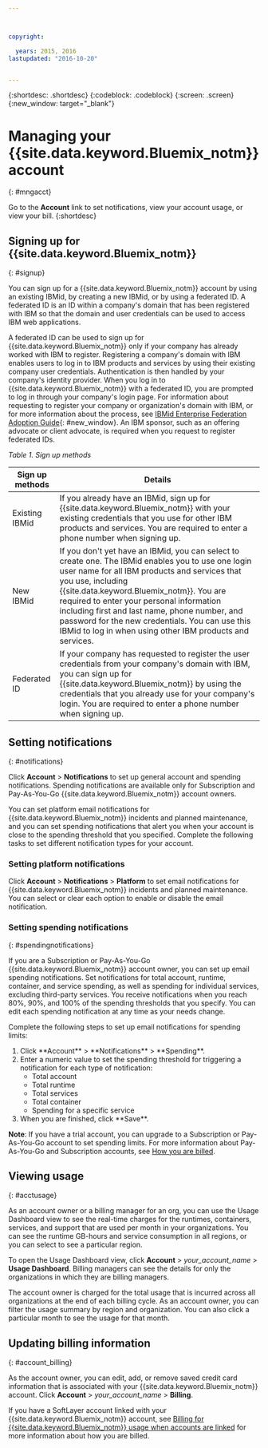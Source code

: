```yaml
---



copyright:

  years: 2015, 2016
lastupdated: "2016-10-20"


---
```


{:shortdesc: .shortdesc}
{:codeblock: .codeblock}
{:screen: .screen}
{:new_window: target="_blank"}

# Managing your {{site.data.keyword.Bluemix_notm}} account
{: #mngacct}

Go to the **Account** link to set notifications, view your account usage, or view your bill.
{:shortdesc}

## Signing up for {{site.data.keyword.Bluemix_notm}}
{: #signup}

You can sign up for a {{site.data.keyword.Bluemix_notm}} account by using an existing IBMid, by creating a new IBMid, or by using a federated ID. A federated ID is an ID within a company's domain that has been registered with IBM so that the domain and user credentials can be used to access IBM web applications.  

A federated ID can be used to sign up for {{site.data.keyword.Bluemix_notm}} only if your company has already worked with IBM to register.  Registering a company's domain with IBM enables users to log in to IBM products and services by using their existing company user credentials. Authentication is then handled by your company's identity provider. When you log in to {{site.data.keyword.Bluemix_notm}} with a federated ID, you are prompted to log in through your company's login page. For information about requesting to register your company or organization's domain with IBM, or for more information about the process, see [IBMid Enterprise Federation Adoption Guide](https://ibm.box.com/v/IBMid-Federation-Guide){: #new_window}. An IBM sponsor, such as an offering advocate or client advocate, is required when you request to register federated IDs.

*Table 1. Sign up methods*

| Sign up methods | Details |    
|-----------------|---------|
|Existing IBMid | If you already have an IBMid, sign up for {{site.data.keyword.Bluemix_notm}} with your existing credentials that you use for other IBM products and services. You are required to enter a phone number when signing up. |
|New IBMid | If you don't yet have an IBMid, you can select to create one. The IBMid enables you to use one login user name for all IBM products and services that you use, including {{site.data.keyword.Bluemix_notm}}. You are required to enter your personal information including first and last name, phone number, and password for the new credentials. You can use this IBMid to log in when using other IBM products and services.  |
|Federated ID | If your company has requested to register the user credentials from your company's domain with IBM, you can sign up for {{site.data.keyword.Bluemix_notm}} by using the credentials that you already use for your company's login. You are required to enter a phone number when signing up. |

## Setting notifications
{: #notifications}

Click **Account** &gt; **Notifications** to set up general account and spending notifications. Spending notifications are available only for Subscription and Pay-As-You-Go {{site.data.keyword.Bluemix_notm}} account owners.

You can set platform email notifications for {{site.data.keyword.Bluemix_notm}} incidents and planned maintenance, and you can set spending notifications that alert you when your account is close to the spending threshold that you specified. Complete the following tasks to set different notification types for your account.

### Setting platform notifications

Click **Account** &gt; **Notifications** &gt; **Platform** to set email notifications for {{site.data.keyword.Bluemix_notm}} incidents and planned maintenance. You can select or clear each option to enable or disable the email notification.

### Setting spending notifications
{: #spendingnotifications}

If you are a Subscription or Pay-As-You-Go {{site.data.keyword.Bluemix_notm}} account owner, you can set up email spending notifications. Set notifications for total account, runtime, container, and service spending, as well as spending for individual services, excluding third-party services. You receive notifications when you reach 80%, 90%, and 100% of the spending thresholds that you specify. You can edit each spending notification at any time as your needs change.

Complete the following steps to set up email notifications for spending limits:

<ol>
<li>Click **Account** &gt; **Notifications** &gt; **Spending**.</li>
<li>Enter a numeric value to set the spending threshold for triggering a notification for each type of notification:<br />
<ul>
<li>Total account</li>
<li>Total runtime</li>
<li>Total services</li>
<li>Total container</li>
<li>Spending for a specific service</li>
</ul>
</li>
<li>When you are finished, click **Save**.</li>
</ol>

**Note**: If you have a trial account, you can upgrade to a Subscription or Pay-As-You-Go account to set spending limits. For more information about Pay-As-You-Go and Subscription accounts, see [How you are billed](/docs/pricing/index.html#pay-accounts).

## Viewing usage
{: #acctusage}

As an account owner or a billing manager for an org, you can use the Usage Dashboard view to see the real-time charges for the runtimes, containers, services, and support that are used per month in your organizations. You can see the runtime GB-hours and service consumption in all regions, or you can select to see a particular region.

To open the Usage Dashboard view, click **Account** &gt; *your_account_name* &gt; **Usage Dashboard**. Billing managers can see the details for only the organizations in which they are billing managers.

The account owner is charged for the total usage that is incurred across all organizations at the end of each billing cycle. As an account owner, you can filter the usage summary by region and organization. You can also click a particular month to see the usage for that month.

## Updating billing information
{: #account_billing}

As the account owner, you can edit, add, or remove saved credit card information that is associated with your {{site.data.keyword.Bluemix_notm}} account. Click **Account** &gt; *your_account_name* &gt; **Billing**.

If you have a SoftLayer account linked with your {{site.data.keyword.Bluemix_notm}} account, see [Billing for {{site.data.keyword.Bluemix_notm}} usage when accounts are linked](/docs/admin/softlayerlink.html#bill_usage) for more information about how you are billed.
